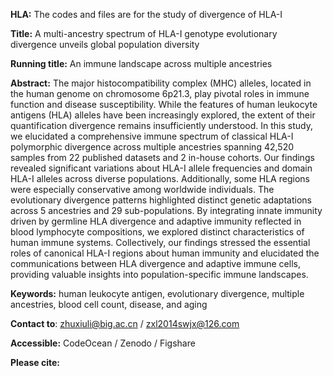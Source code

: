 **HLA:**
The codes and files are for the study of divergence of HLA-I

**Title:**
A multi-ancestry spectrum of HLA-I genotype evolutionary divergence unveils global population diversity

**Running title:**
An immune landscape across multiple ancestries

**Abstract:**
The major histocompatibility complex (MHC) alleles, located in the human genome on chromosome 6p21.3, play pivotal roles in immune function and disease susceptibility. While the features of human leukocyte antigens (HLA) alleles have been increasingly explored, the extent of their quantification divergence remains insufficiently understood. In this study, we elucidated a comprehensive immune spectrum of classical HLA-I polymorphic divergence across multiple ancestries spanning 42,520 samples from 22 published datasets and 2 in-house cohorts. Our findings revealed significant variations about HLA-I allele frequencies and domain HLA-I alleles across diverse populations. Additionally, some HLA regions were especially conservative among worldwide individuals. The evolutionary divergence patterns highlighted distinct genetic adaptations across 5 ancestries and 29 sub-populations. By integrating innate immunity driven by germline HLA divergence and adaptive immunity reflected in blood lymphocyte compositions, we explored distinct characteristics of human immune systems. Collectively, our findings stressed the essential roles of canonical HLA-I regions about human immunity and elucidated the communications between HLA divergence and adaptive immune cells, providing valuable insights into population-specific immune landscapes.

**Keywords:**
human leukocyte antigen, evolutionary divergence, multiple ancestries, blood cell count, disease, and aging

**Contact to**:
zhuxiuli@big.ac.cn / zxl2014swjx@126.com

**Accessible:** 
CodeOcean / Zenodo / Figshare

**Please cite:** 

